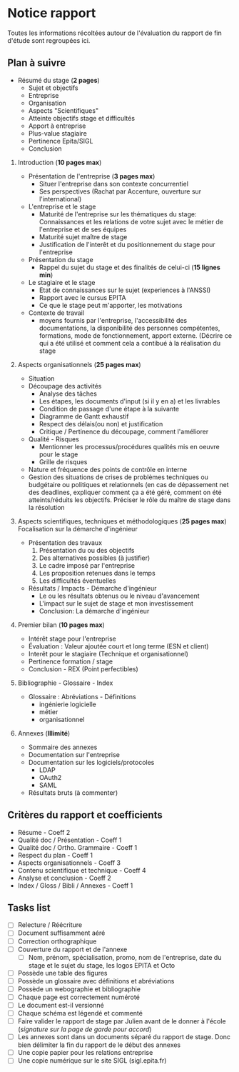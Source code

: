 Notice rapport
===========

Toutes les informations récoltées autour de l'évaluation du rapport de fin
d'étude sont regroupées ici.

## Plan à suivre

* Résumé du stage                                               (__2 pages__)
    * Sujet et objectifs
    * Entreprise
    * Organisation
    * Aspects "Scientifiques"
    * Atteinte objectifs stage et difficultés
    * Apport à entreprise
    * Plus-value stagiaire
    * Pertinence Epita/SIGL
    * Conclusion

1. Introduction                                                 (__10 pages max__)
    * Présentation de l'entreprise                              (__3 pages max__)
        * Situer l'entreprise dans son contexte concurrentiel
        * Ses perspectives (Rachat par Accenture, ouverture sur
        l'international)
    * L'entreprise et le stage
        * Maturité de l'entreprise sur les thématiques du stage:
        Connaissances et les relations de votre sujet avec le
        métier de l'entreprise et de ses équipes
        * Maturité sujet maître de stage
        * Justification de l'interêt et du positionnement du
        stage pour l'entreprise
    * Présentation du stage
        * Rappel du sujet du stage et des finalités de celui-ci (__15 lignes min__)
    * Le stagiaire et le stage
        * Etat de connaissances sur le sujet (experiences à
        l'ANSSI)
        * Rapport avec le cursus EPITA
        * Ce que le stage peut m'apporter, les motivations
    * Contexte de travail
        * moyens fournis par l'entreprise, l'accessibilité des
        documentations, la disponibilité des personnes
        compétentes, formations, mode de fonctionnement, apport
        externe. (Décrire ce qui a été utilisé et
        comment cela a contibué à la réalisation du stage

2. Aspects organisationnels                                     (__25 pages max__)
    * Situation
    * Découpage des activités
        * Analyse des tâches
        * Les étapes, les documents d'input (si il y en a)  et
        les livrables
        * Condition de passage d'une étape à la suivante
        * Diagramme de Gantt exhaustif
        * Respect des délais(ou non) et justification
        * Critique / Pertinence du découpage, comment l'améliorer
    * Qualité - Risques
        * Mentionner les processus/procédures qualités mis en
        oeuvre pour le stage
        * Grille de risques
    * Nature et fréquence des points de contrôle en interne
    * Gestion des situations de crises de problèmes techniques
    ou budgétaire ou politiques et relationnels (en cas de
    dépassement net des deadlines, expliquer comment ça a été
    géré, comment on été atteints/réduits les objectifs.
    Préciser le rôle du maître de stage dans la résolution

3. Aspects scientifiques, techniques et méthodologiques         (__25 pages max__)
Focalisation sur la démarche d'ingénieur
    * Présentation des travaux
        1. Présentation du ou des objectifs
        2. Des alternatives possibles (à justifier)
        3. Le cadre imposé par l'entreprise
        4. Les proposition retenues dans le temps
        5. Les difficultés éventuelles
    * Résultats / Impacts - Démarche d'ingénieur
        * Le ou les résultats obtenus ou le niveau d'avancement
        * L'impact sur le sujet de stage et mon investissement
        * Conclusion: La démarche d'ingénieur

4. Premier bilan                                                (__10 pages max__)
    * Intérêt stage pour l'entreprise
    * Évaluation : Valeur ajoutée court et long terme
    (ESN et client)
    * Interêt pour le stagiaire (Technique et organisationnel)
    * Pertinence formation / stage
    * Conclusion - REX (Point perfectibles)

5. Bibliographie - Glossaire - Index
    * Glossaire : Abréviations - Définitions
        * ingénierie logicielle
        * métier
        * organisationnel

6. Annexes                                                      (__Illimité__)
    * Sommaire des annexes
    * Documentation sur l'entreprise
    * Documentation sur les logiciels/protocoles
        * LDAP
        * OAuth2
        * SAML
    * Résultats bruts (à commenter)

## Critères du rapport et coefficients

* Résume                            - Coeff 2
* Qualité doc / Présentation        - Coeff 1
* Qualité doc / Ortho. Grammaire    - Coeff 1
* Respect du plan                   - Coeff 1
* Aspects organisationnels          - Coeff 3
* Contenu scientifique et technique - Coeff 4
* Analyse et conclusion             - Coeff 2
* Index / Gloss / Bibli / Annexes   - Coeff 1

## Tasks list

- [ ] Relecture / Réécriture
- [ ] Document suffisamment aéré
- [ ] Correction orthographique
- [ ] Couverture du rapport et de l'annexe
    - [ ] Nom, prénom, spécialisation, promo, nom de l'entreprise, date du
      stage et le sujet du stage, les logos EPITA et Octo
- [ ] Possède une table des figures
- [ ] Possède un glossaire avec définitions et abréviations
- [ ] Possède un webographie et bibliographie
- [ ] Chaque page est correctement numéroté
- [ ] Le document est-il versionné
- [ ] Chaque schéma est légendé et commenté
- [ ] Faire valider le rapport de stage par Julien avant de le
  donner à l'école (*signature sur la page de garde pour accord*)
- [ ] Les annexes sont dans un documents séparé du rapport de stage. Donc bien
  délimiter la fin du rapport de le début des annexes
- [ ] Une copie papier pour les relations entreprise
- [ ] Une copie numérique sur le site SIGL (sigl.epita.fr)
